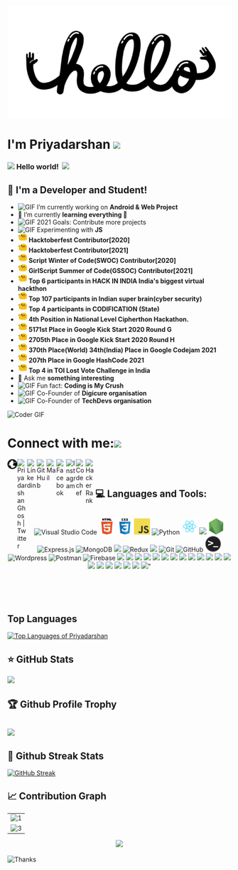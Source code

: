 <img src="https://github.com/Priyadarshan2000/Priyadarshan2000/blob/master/hello.gif">


# I'm Priyadarshan <img src="https://github.com/TheDudeThatCode/TheDudeThatCode/blob/master/Assets/Developer.gif" width="85px">

### <img src="https://github.com/TheDudeThatCode/TheDudeThatCode/blob/master/Assets/Hi.gif" width="29px"> **Hello world!** &nbsp;<img src="https://github.com/TheDudeThatCode/TheDudeThatCode/blob/master/Assets/Earth.gif" width="24px">

## 🚀 I'm a  Developer and Student!
- <img alt="GIF" src="https://github.com/TheDudeThatCode/TheDudeThatCode/blob/master/Assets/wave.gif" width="20vw" /> I’m currently working on **Android & Web Project** 
- 🌱 I’m currently **learning everything 🤣**
- <img alt="GIF" src="https://github.com/TheDudeThatCode/TheDudeThatCode/blob/master/Assets/headbang.gif" width="20vw" /> 2021 Goals: Contribute more  projects
- <img alt="GIF" src="https://github.com/TheDudeThatCode/TheDudeThatCode/blob/master/Assets/hmm.gif" width="20vw" /> Experimenting with **JS**
- <img alt="GIF" src="https://github.com/Priyadarshan2000/Priyadarshan2000/blob/master/happy.gif?raw=true" width="20vw" /> **Hacktoberfest Contributor[2020]**
 - <img alt="GIF" src="https://github.com/Priyadarshan2000/Priyadarshan2000/blob/master/happy.gif?raw=true" width="20vw" /> **Hacktoberfest Contributor[2021]**
- <img alt="GIF" src="https://github.com/Priyadarshan2000/Priyadarshan2000/blob/master/happy.gif?raw=true" width="20vw" /> **Script  Winter of Code(SWOC) Contributor[2020]**
- <img alt="GIF" src="https://github.com/Priyadarshan2000/Priyadarshan2000/blob/master/happy.gif?raw=true" width="20vw" /> **GirlScript Summer of Code(GSSOC) Contributor[2021]**
- <img alt="GIF" src="https://github.com/Priyadarshan2000/Priyadarshan2000/blob/master/happy.gif?raw=true" width="20vw" /> **Top 6 participants in HACK IN INDIA India's biggest virtual hackthon**
- <img alt="GIF" src="https://github.com/Priyadarshan2000/Priyadarshan2000/blob/master/happy.gif?raw=true" width="20vw" /> **Top 107 participants in Indian super brain(cyber security)**
- <img alt="GIF" src="https://github.com/Priyadarshan2000/Priyadarshan2000/blob/master/happy.gif?raw=true" width="20vw" /> **Top 4 participants in CODIFICATION (State)**
- <img alt="GIF" src="https://github.com/Priyadarshan2000/Priyadarshan2000/blob/master/happy.gif?raw=true" width="20vw" /> **4th Position in National Level Cipherthon Hackathon.**
- <img alt="GIF" src="https://github.com/Priyadarshan2000/Priyadarshan2000/blob/master/happy.gif?raw=true" width="20vw" /> **5171st Place in Google Kick Start 2020 Round G**
- <img alt="GIF" src="https://github.com/Priyadarshan2000/Priyadarshan2000/blob/master/happy.gif?raw=true" width="20vw" /> **2705th Place in Google Kick Start 2020 Round H**
- <img alt="GIF" src="https://github.com/Priyadarshan2000/Priyadarshan2000/blob/master/happy.gif?raw=true" width="20vw" /> **370th Place(World) 34th(India) Place in Google Codejam 2021**
- <img alt="GIF" src="https://github.com/Priyadarshan2000/Priyadarshan2000/blob/master/happy.gif?raw=true" width="20vw" /> **207th Place in Google HashCode 2021**
- <img alt="GIF" src="https://github.com/Priyadarshan2000/Priyadarshan2000/blob/master/happy.gif?raw=true" width="20vw" /> **Top 4  in TOI Lost Vote Challenge in India** 
- 💬 Ask me **something interesting**
- <img alt="GIF" src="https://github.com/TheDudeThatCode/TheDudeThatCode/blob/master/Assets/powerup.gif" width="20vw" /> Fun fact: **Coding is My Crush**
- <img alt="GIF" src="https://github.com/TheDudeThatCode/TheDudeThatCode/blob/master/Assets/coin.gif" width="20vw" /> Co-Founder of **Digicure organisation**
- <img alt="GIF" src="https://github.com/TheDudeThatCode/TheDudeThatCode/blob/master/Assets/coin.gif" width="20vw" /> Co-Founder of **TechDevs organisation**




<img src="https://raw.githubusercontent.com/abhisheknaiidu/abhisheknaiidu/master/code.gif" alt="Coder GIF" width="500" height="400">



# Connect with me:<img src="https://github.com/TheDudeThatCode/TheDudeThatCode/blob/master/Assets/Handshake.gif" height="32px">
[<img align="left" alt="priyadarshan" width="22px" src="https://raw.githubusercontent.com/iconic/open-iconic/master/svg/globe.svg" />][website]

<a href="https://twitter.com/way2priyo">
  <img align="left" alt="Priyadarshan Ghosh | Twitter" width="22px" src="https://cdn.jsdelivr.net/npm/simple-icons@v3/icons/twitter.svg" />
</a>
<a href="https://www.linkedin.com/in/priyadarshan-ghosh-0a6274190/">
  <img align="left" alt=" Linkedin" width="22px" src="https://cdn.jsdelivr.net/npm/simple-icons@v3/icons/linkedin.svg" />
</a>
<a href="https://github.com/Priyadarshan2000">
  <img align="left" alt=" GitHub" width="22px" src="https://cdn.jsdelivr.net/npm/simple-icons@v3/icons/github.svg" />
</a>
<a href="mailto:priyadarshanghosh26@gmail.com">
  <img align="left" alt=" Mail" width="22px" src="https://cdn.jsdelivr.net/npm/simple-icons@v3/icons/gmail.svg" />
</a>
<a href="https://www.facebook.com/priyadarshan.ghosh.9/">
  <img align="left" alt=" Facebook" width="22px" src="https://cdn.jsdelivr.net/npm/simple-icons@v3/icons/facebook.svg" />
</a>
<a href="https://www.instagram.com/way2priyadarshan/">
  <img align="left" alt=" Instagram" width="22px" src="https://cdn.jsdelivr.net/npm/simple-icons@v3/icons/instagram.svg" />
</a>

<a href="https://www.codechef.com/users/priyadarshan_2">
  <img align="left" alt=" Codechef" width="22px" src="https://cdn.jsdelivr.net/npm/simple-icons@v3/icons/codechef.svg" />
<a href="https://www.hackerrank.com/priyadarshangho1">
  <img align="left" alt=" HackerRank" width="22px" src="https://cdn.jsdelivr.net/npm/simple-icons@v3/icons/hackerrank.svg" />
</a>
<br></br>

## 💻 Languages and Tools:

<div align="center">
	
<br/>
<img alt="Visual Studio Code" width="36px" src="https://img.icons8.com/color/48/000000/visual-studio-code-2019.png"/>
	<img alt="HTML5" width="36px" src="https://raw.githubusercontent.com/github/explore/80688e429a7d4ef2fca1e82350fe8e3517d3494d/topics/html/html.png" />
	<img alt="CSS3" width="36px" src="https://raw.githubusercontent.com/github/explore/80688e429a7d4ef2fca1e82350fe8e3517d3494d/topics/css/css.png" />
	<img alt="JavaScript" width="36px" src="https://raw.githubusercontent.com/github/explore/80688e429a7d4ef2fca1e82350fe8e3517d3494d/topics/javascript/javascript.png" />
	<img width="36px" src="https://img.icons8.com/color/48/000000/python.png" alt="Python"/>
	<img width="36px" src="https://raw.githubusercontent.com/github/explore/80688e429a7d4ef2fca1e82350fe8e3517d3494d/topics/react/react.png" />
	<img width="36px" src="https://img.icons8.com/color/48/000000/material-ui.png"/>
	<img alt="Node.js" width="36px" src="https://raw.githubusercontent.com/github/explore/80688e429a7d4ef2fca1e82350fe8e3517d3494d/topics/nodejs/nodejs.png" />
	<img alt="Express.js" width="36px" src="https://img.icons8.com/color/48/000000/js.png" />
	<img alt="MongoDB" width="36px" src="https://img.icons8.com/color/48/000000/mongodb.png" />
	<img width="36px" src="https://img.icons8.com/nolan/64/mysql.png"/>
	<img alt="Redux" width="36px" src="https://img.icons8.com/color/48/000000/redux.png"/>
	<img width="36px" src="https://img.icons8.com/color/96/000000/bootstrap.png"/>
	<img alt="Git" width="36px" src="https://img.icons8.com/color/64/000000/git.png"/>
	<img alt="GitHub" width="36px" src="https://img.icons8.com/bubbles/50/000000/github.png"/>
	<img alt="Terminal" width="36px" src="https://raw.githubusercontent.com/github/explore/80688e429a7d4ef2fca1e82350fe8e3517d3494d/topics/terminal/terminal.png" />
	<img alt="Wordpress" width="36px" src="https://img.icons8.com/color/48/000000/wordpress.png"/>
	<img alt="Postman" width="36px"  src="https://img.icons8.com/fluent/50/000000/android-os.png"/>
	<img alt="Firebase" width="36px" src="https://img.icons8.com/color/48/000000/google-firebase-console.png"/>
	<img width="36px" src="https://img.icons8.com/color/48/000000/heroku.png"/>
	<img width="36px" src="https://img.icons8.com/color/48/000000/kotlin.png"/>
	<img width="36px"  src="https://img.icons8.com/color/48/000000/flask.png"/>
	<img width="36px"  src="https://img.icons8.com/nolan/96/php.png"/>
	<img width="36px"  src="https://img.icons8.com/color/128/000000/java-coffee-cup-logo.png"/>
	<img width="36px" src="https://img.icons8.com/fluent/96/000000/google-cloud.png"/>
	<img width="36px" src="https://img.icons8.com/color/96/000000/flutter.png"/>
	<img width="36px" src="https://img.icons8.com/color/48/000000/dart.png"/>
	<img width="36px" src="https://img.icons8.com/color/48/fa314a/tensorflow.png"/>
	<img width="36px" src="https://img.icons8.com/color/96/000000/arduino.png"/>
	<img width="36px"src="https://img.icons8.com/color/96/000000/c-plus-plus-logo.png"/>
	<img width="36px" src="https://img.icons8.com/color/96/000000/c-programming.png"/>
	<img width="36px" src="https://img.icons8.com/color/48/000000/pycharm.png"/>
	<img width="36px" src="https://img.icons8.com/color/48/000000/intellij-idea.png"/>
	<img width="36px" src="https://img.icons8.com/color/48/fa314a/adobe-xd.png"/>
	<img width="36px" src="https://img.icons8.com/fluent/96/fa314a/adobe-photoshop.png"/>
	<img width="36px" src="https://img.icons8.com/color/48/fa314a/azure-1.png"/>
	<img width="36px" src="https://img.icons8.com/color/48/fa314a/ms-one-note.png"/>
	<img width="36px" src="https://img.icons8.com/nolan/50/notion.png"/>
	<img width="36px" src="https://img.icons8.com/cute-clipart/64/000000/canva.png"/>"
<br/>

</div>
<br/>
<br/>
<br/>
<br/>

## Top Languages
[![Top Languages of Priyadarshan](https://github-readme-stats.vercel.app/api/top-langs/?username=Priyadarshan2000&layout=compact&langs_count=25)](https://github.com/Priyadarshan2000/github-readme-stats)

<!--- <a href="https://github.com/Priyadarshan2000">
  <img align="center" src="https://github-readme-stats.vercel.app/api/top-langs/?username=Priyadarshan2000&theme=dark&hide_langs_below=1&exclude_repo=IoT-Libraries,Hackerrank-Codes" /> 
 <img align="center" src="https://github-readme-stats.vercel.app/api?username=Priyadarshan2000&show_icons=true&title_color=fff&icon_color=79ff97&text_color=9f9f9f&bg_color=151515" alt="priyadarshan's github stats"/>
</a></p>--->

## ⭐ GitHub Stats
 <img src="https://github-readme-stats.vercel.app/api?username=Priyadarshan2000&show_icons=true&theme=synthwave&include_all_commits=true&count_private=true"/>


## 🏆 Github Profile Trophy
 
  <br/>
  <img src="https://github-profile-trophy.vercel.app/?username=Priyadarshan2000&theme=monokai&row=1&no-frame=true&no-bg=true/">

## 💯 Github Streak Stats
[![GitHub Streak](https://github-readme-streak-stats.herokuapp.com/?user=Priyadarshan2000&theme=ayu-mirage)](https://github.com/Priyadarshan2000/github-readme-streak-stats)

##  📈 Contribution Graph 
 <table>
  <tr>
    <td><img src="https://github-profile-summary-cards.vercel.app/api/cards/profile-details?username=Priyadarshan2000&theme=monokai"  display=block width=100% height=auto  alt="1" ></td>
   </tr> 
   <tr>
      <td><img src="https://activity-graph.herokuapp.com/graph?username=Priyadarshan2000&bg_color=1a1b27&color=be90f2&line=638fda&point=35aea1&area=true"  display=block width=100% height=auto alt="3" ></td>
  </td>
  </tr>
</table>
   

   
<p align="center">
  <a href="https://count.getloli.com/"><img src="https://count.getloli.com/get/@:Priyadarshan2000"></a>
  
</p>
<img align='center'  height="70" alt="Thanks" width="100%" src="https://github.com/Priyadarshan2000/Priyadarshan2000/blob/master/Ending.svg"/> 

[website]: http://priyadarshanghosh.me/
